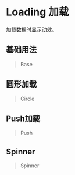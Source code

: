 
# Loading 加载

加载数据时显示动效。

## 基础用法

> Base



## 圆形加载

> Circle



## Push加载

> Push



## Spinner

> Spinner


